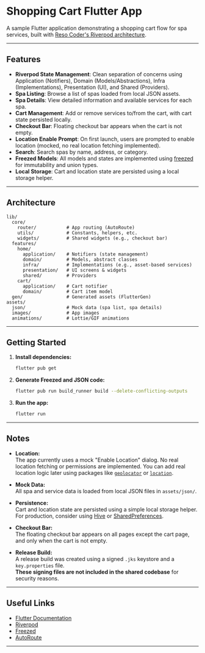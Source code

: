 # Shopping Cart Flutter App

A sample Flutter application demonstrating a shopping cart flow for spa services, built with [Reso Coder's Riverpod architecture](https://resocoder.com/2021/02/06/flutter-clean-architecture-features-structure-entity-domain-data-presentation-layer-tutorial/).

---

## Features

- **Riverpod State Management**: Clean separation of concerns using Application (Notifiers), Domain (Models/Abstractions), Infra (Implementations), Presentation (UI), and Shared (Providers).
- **Spa Listing**: Browse a list of spas loaded from local JSON assets.
- **Spa Details**: View detailed information and available services for each spa.
- **Cart Management**: Add or remove services to/from the cart, with cart state persisted locally.
- **Checkout Bar**: Floating checkout bar appears when the cart is not empty.
- **Location Enable Prompt**: On first launch, users are prompted to enable location (mocked, no real location fetching implemented).
- **Search**: Search spas by name, address, or category.
- **Freezed Models**: All models and states are implemented using [freezed](https://pub.dev/packages/freezed) for immutability and union types.
- **Local Storage**: Cart and location state are persisted using a local storage helper.

---

## Architecture

```
lib/
  core/
    router/           # App routing (AutoRoute)
    utils/            # Constants, helpers, etc.
    widgets/          # Shared widgets (e.g., checkout bar)
  features/
    home/
      application/    # Notifiers (state management)
      domain/         # Models, abstract classes
      infra/          # Implementations (e.g., asset-based services)
      presentation/   # UI screens & widgets
      shared/         # Providers
    cart/
      application/    # Cart notifier
      domain/         # Cart item model
  gen/                # Generated assets (FlutterGen)
assets/
  json/               # Mock data (spa list, spa details)
  images/             # App images
  animations/         # Lottie/GIF animations
```

---

## Getting Started

1. **Install dependencies:**

   ```sh
   flutter pub get
   ```

2. **Generate Freezed and JSON code:**

   ```sh
   flutter pub run build_runner build --delete-conflicting-outputs
   ```

3. **Run the app:**
   ```sh
   flutter run
   ```

---

## Notes

- **Location:**  
  The app currently uses a mock "Enable Location" dialog. No real location fetching or permissions are implemented. You can add real location logic later using packages like [`geolocator`](https://pub.dev/packages/geolocator) or [`location`](https://pub.dev/packages/location).

- **Mock Data:**  
  All spa and service data is loaded from local JSON files in `assets/json/`.

- **Persistence:**  
  Cart and location state are persisted using a simple local storage helper. For production, consider using [Hive](https://pub.dev/packages/hive) or [SharedPreferences](https://pub.dev/packages/shared_preferences).

- **Checkout Bar:**  
  The floating checkout bar appears on all pages except the cart page, and only when the cart is not empty.

- **Release Build:**  
  A release build was created using a signed `.jks` keystore and a `key.properties` file.  
  **These signing files are not included in the shared codebase** for security reasons.

---

## Useful Links

- [Flutter Documentation](https://docs.flutter.dev/)
- [Riverpod](https://riverpod.dev/)
- [Freezed](https://pub.dev/packages/freezed)
- [AutoRoute](https://pub.dev/packages/auto_route)

---
